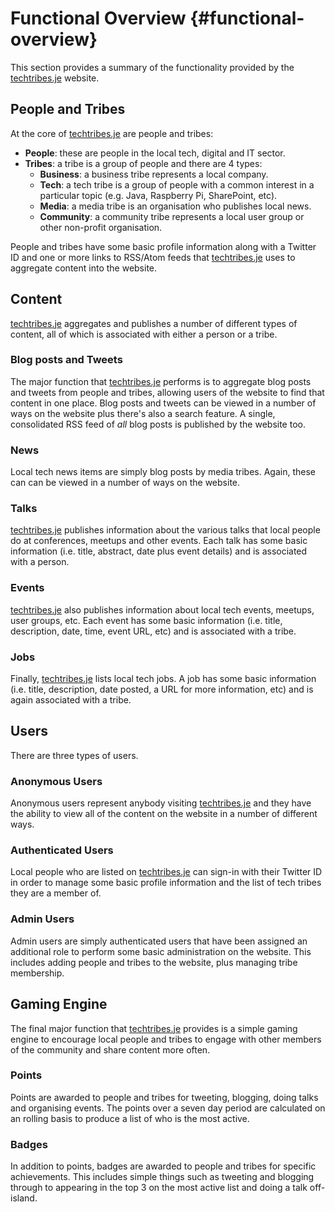 # Functional Overview {#functional-overview}

This section provides a summary of the functionality provided by the [techtribes.je](http://techtribes.je) website.

## People and Tribes

At the core of [techtribes.je](http://techtribes.je) are people and tribes:

- **People**: these are people in the local tech, digital and IT sector.
- **Tribes**: a tribe is a group of people and there are 4 types:
  - **Business**: a business tribe represents a local company.
  - **Tech**: a tech tribe is a group of people with a common interest in a particular topic (e.g. Java, Raspberry Pi, SharePoint, etc).
  - **Media**: a media tribe is an organisation who publishes local news.
  - **Community**: a community tribe represents a local user group or other non-profit organisation.

People and tribes have some basic profile information along with a Twitter ID and one or more links to RSS/Atom feeds that [techtribes.je](http://techtribes.je) uses to aggregate content into the website.

## Content

[techtribes.je](http://techtribes.je) aggregates and publishes a number of different types of content, all of which is associated with either a person or a tribe.

### Blog posts and Tweets

The major function that [techtribes.je](http://techtribes.je) performs is to aggregate blog posts and tweets from people and tribes, allowing users of the website to find that content in one place. Blog posts and tweets can be viewed in a number of ways on the website plus there's also a search feature. A single, consolidated RSS feed of *all* blog posts is published by the website too.

### News

Local tech news items are simply blog posts by media tribes. Again, these can can be viewed in a number of ways on the website.

### Talks

[techtribes.je](http://techtribes.je) publishes information about the various talks that local people do at conferences, meetups and other events. Each talk has some basic information (i.e. title, abstract, date plus event details) and is associated with a person.

### Events

[techtribes.je](http://techtribes.je) also publishes information about local tech events, meetups, user groups, etc. Each event has some basic information (i.e. title, description, date, time, event URL, etc) and is associated with a tribe. 

### Jobs

Finally, [techtribes.je](http://techtribes.je) lists local tech jobs. A job has some basic information (i.e. title, description, date posted, a URL for more information, etc) and is again associated with a tribe.

## Users

There are three types of users.

### Anonymous Users

Anonymous users represent anybody visiting [techtribes.je](http://techtribes.je) and they have the ability to view all of the content on the website in a number of different ways.

### Authenticated Users

Local people who are listed on [techtribes.je](http://techtribes.je) can sign-in with their Twitter ID in order to manage some basic profile information and the list of tech tribes they are a member of.

### Admin Users

Admin users are simply authenticated users that have been assigned an additional role to perform some basic administration on the website. This includes adding people and tribes to the website, plus managing tribe membership.

## Gaming Engine

The final major function that [techtribes.je](http://techtribes.je) provides is a simple gaming engine to encourage local people and tribes to engage with other members of the community and share content more often.

### Points

Points are awarded to people and tribes for tweeting, blogging, doing talks and organising events. The points over a seven day period are calculated on an rolling basis to produce a list of who is the most active.

### Badges

In addition to points, badges are awarded to people and tribes for specific achievements. This includes simple things such as tweeting and blogging through to appearing in the top 3 on the most active list and doing a talk off-island.